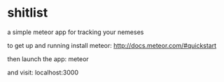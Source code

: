shitlist
========

a simple meteor app for tracking your nemeses

to get up and running install meteor:
http://docs.meteor.com/#quickstart

then launch the app:
meteor

and visit:
localhost:3000
